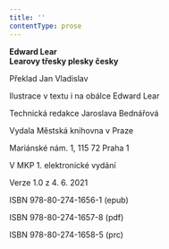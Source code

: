 ```yaml
---
title: ''
contentType: prose
---
```


**Edward Lear  
Learovy třesky plesky česky**

Překlad Jan Vladislav

Ilustrace v textu i na obálce Edward Lear

Technická redakce Jaroslava Bednářová

Vydala Městská knihovna v Praze

Mariánské nám. 1, 115 72 Praha 1

V MKP 1. elektronické vydání

Verze 1.0 z 4. 6. 2021

ISBN 978-80-274-1656-1 (epub)

ISBN 978-80-274-1657-8 (pdf)

ISBN 978-80-274-1658-5 (prc)
